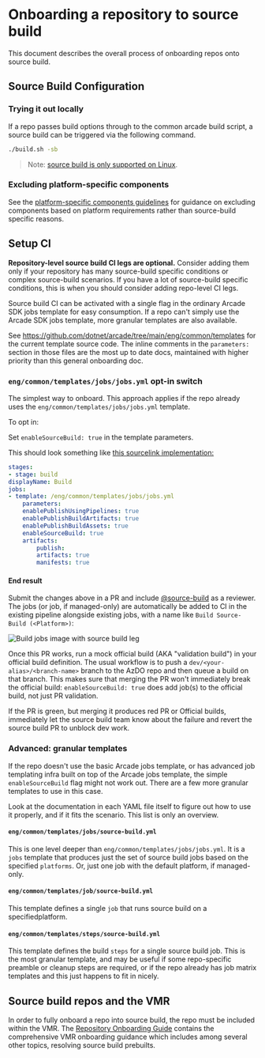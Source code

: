 # Onboarding a repository to source build

This document describes the overall process of onboarding repos onto source build.

## Source Build Configuration

### Trying it out locally

If a repo passes build options through to the common arcade build script, a source build can be triggered via the following command.

```bash
./build.sh -sb
```

> Note: [source build is only supported on Linux](https://github.com/dotnet/source-build/?tab=readme-ov-file#support).

### Excluding platform-specific components

See the [platform-specific components guidelines](./build-info.md#platform-specific-components) for guidance on excluding components based on platform requirements rather than source-build specific reasons.

## Setup CI

**Repository-level source build CI legs are optional.**
Consider adding them only if your repository has many source-build specific conditions or complex source-build scenarios.
If you have a lot of source-build specific conditions, this is when you should consider adding repo-level CI legs.

Source build CI can be activated with a single flag in the ordinary Arcade SDK jobs template for easy consumption.
If a repo can't simply use the Arcade SDK jobs template, more granular templates are also available.

See <https://github.com/dotnet/arcade/tree/main/eng/common/templates> for the current template source code.
The inline comments in the `parameters:` section in those files are the most up to date docs, maintained with higher priority than this general onboarding doc.

### `eng/common/templates/jobs/jobs.yml` opt-in switch

The simplest way to onboard. This approach applies if the repo already uses the
`eng/common/templates/jobs/jobs.yml` template.

To opt in:

Set `enableSourceBuild: true` in the template parameters.

This should look something like [this sourcelink
implementation:](https://github.com/dotnet/sourcelink/blob/dfe619dc722be42d475595c755c958afe6177554/azure-pipelines.yml#L40)

```yaml
stages:
- stage: build
displayName: Build
jobs:
- template: /eng/common/templates/jobs/jobs.yml
    parameters:
    enablePublishUsingPipelines: true
    enablePublishBuildArtifacts: true
    enablePublishBuildAssets: true
    enableSourceBuild: true
    artifacts:
        publish:
        artifacts: true
        manifests: true
```

#### End result

Submit the changes above in a PR and include
[@source-build](https://github.com/orgs/dotnet/teams/source-build)
as a reviewer. The jobs (or job, if managed-only) are automatically be added to
CI in the existing pipeline alongside existing jobs, with a name like `Build
Source-Build (<Platform>)`:

![Build jobs image with source build leg](img/ci-job.png)

Once this PR works, run a mock official build (AKA "validation build") in your
official build definition. The usual workflow is to push a
`dev/<your-alias>/<branch-name>` branch to the AzDO repo and then queue a build
on that branch. This makes sure that merging the PR won't immediately break the
official build: `enableSourceBuild: true` does add job(s) to the official build,
not just PR validation.

If the PR is green, but merging it produces red PR or Official builds,
immediately let the source build team know about the failure and revert the
source build PR to unblock dev work.

### Advanced: granular templates

If the repo doesn't use the basic Arcade jobs template, or has advanced job
templating infra built on top of the Arcade jobs template, the simple
`enableSourceBuild` flag might not work out. There are a few more granular
templates to use in this case.

Look at the documentation in each YAML file itself to figure out how to use it
properly, and if it fits the scenario. This list is only an overview.

#### `eng/common/templates/jobs/source-build.yml`

This is one level deeper than `eng/common/templates/jobs/jobs.yml`. It is a
`jobs` template that produces just the set of source build jobs based on the
specified `platforms`. Or, just one job with the default platform, if
managed-only.

#### `eng/common/templates/job/source-build.yml`

This template defines a single `job` that runs source build on a
specifiedplatform.

#### `eng/common/templates/steps/source-build.yml`

This template defines the build `steps` for a single source build job. This is
the most granular template, and may be useful if some repo-specific preamble or
cleanup steps are required, or if the repo already has job matrix templates and
this just happens to fit in nicely.

## Source build repos and the VMR

In order to fully onboard a repo into source build, the repo must be included within the VMR.
The [Repository Onboarding Guide](https://github.com/dotnet/dotnet/blob/main/docs/Repository-Onboarding.md) contains the comprehensive VMR onboarding guidance which includes among several other topics, resolving source build prebuilts.
